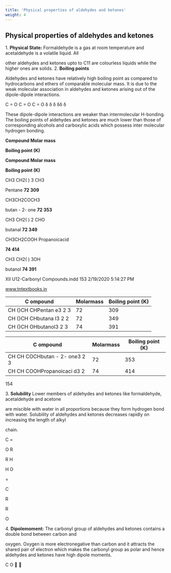 ```yaml
---
title: 'Physical properties of aldehydes and ketones'
weight: 4
---
```


## Physical properties of aldehydes and ketones
 1\. **Physical State:** Formaldehyde is a gas at room temperature and acetaldehyde is a volatile liquid. All

other aldehydes and ketones upto to C11 are colourless liquids while the higher ones are solids. 2. **Boiling points**

Aldehydes and ketones have relatively high boiling point as compared to hydrocarbons and ethers of comparable molecular mass. It is due to the weak molecular association in aldehydes and ketones arising out of the dipole-dipole interactions.

C = O C = O C = O δ δ δ δδ δ

These dipole-dipole interactions are weaker than intermolecular H-bonding. The boiling points of aldehydes and ketones are much lower than those of corresponding alcohols and carboxylic acids which possess inter molecular hydrogen bonding.

**Compound Molar mass**

**Boiling point (K)**

**Compound Molar mass**

**Boiling point (K)**

CH3 CH2( ) 3 CH3

Pentane **72 309**

CH3CH2COCH3

butan - 2- one **72 353**

CH3 CH2( ) 2 CHO

butanal **72 349**

CH3CH2COOH Propanoicacid

**74 414**

CH3 CH2( ) 3OH

butanol **74 391**

XII U12-Carbonyl Compounds.indd 153 2/19/2020 5:14:27 PM

www.tntextbooks.in






| C ompound |Molarmass |Boiling point (K) |
|------|------|------|
| CH ()CH CHPentan e3 2 3 |72 |309 |
| CH ()CH CHbutana l3 2 2 |72 |349 |
| CH ()CH OHbutanol3 2 3 |74 |391 |


| C ompound |Molarmass |Boiling point (K) |
|------|------|------|
| CH CH COCHbutan - 2- one3 2 3 |72 |353 |
| CH CH COOHPropanoicaci d3 2 |74 |414 |

  

154

3\. **Solubility** Lower members of aldehydes and ketones like formaldehyde, acetaldehyde and acetone

are miscible with water in all proportions because they form hydrogen bond with water. Solubility of aldehydes and ketones decreases rapidly on increasing the length of alkyl

chain.

C =

O R

R H

H O

\=

C

R

R

O

4\. **Dipolemoment:** The carbonyl group of aldehydes and ketones contains a double bond between carbon and

oxygen. Oxygen is more electronegative than carbon and it attracts the shared pair of electron which makes the carbonyl group as polar and hence aldehydes and ketones have high dipole moments.

C O  
